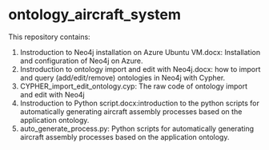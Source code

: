 # ontology_aircraft_system
This repository contains:
1) Instroduction to Neo4j installation on Azure Ubuntu VM.docx: Installation and configuration of Neo4j on Azure.
2) Instroduction to ontology import and edit with Neo4j.docx: how to import and query (add/edit/remove) ontologies in Neo4j with Cypher.
3) CYPHER_import_edit_ontology.cyp: The raw code of ontology import and edit with Neo4j
4) Instroduction to Python script.docx:introduction to the python scripts for automatically generating aircraft assembly processes based on the application ontology.
5) auto_generate_process.py: Python scripts for automatically generating aircraft assembly processes based on the application ontology.
